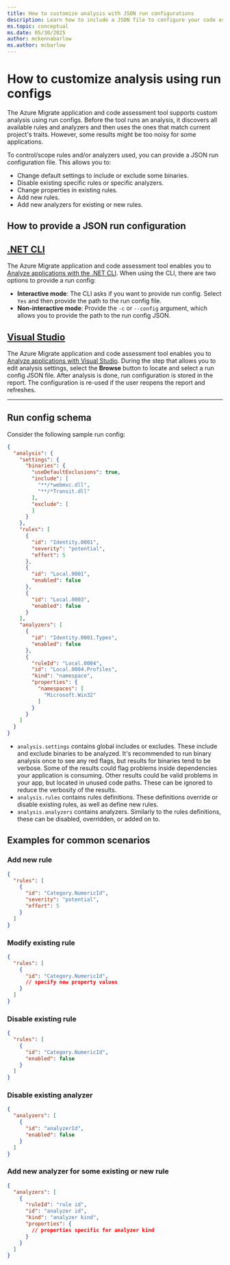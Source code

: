 ```yaml
---
title: How to customize analysis with JSON run configurations
description: Learn how to include a JSON file to configure your code assessment
ms.topic: conceptual
ms.date: 05/30/2025
author: mckennabarlow
ms.author: mcbarlow
---
```

# How to customize analysis using run configs

The Azure Migrate application and code assessment tool supports custom analysis using run configs. Before the tool runs an analysis, it discovers all available rules and analyzers and then uses the ones that match current project's traits. However, some results might be too noisy for some applications.

To control/scope rules and/or analyzers used, you can provide a JSON run configuration file. This allows you to:

- Change default settings to include or exclude some binaries.
- Disable existing specific rules or specific analyzers.
- Change properties in existing rules.
- Add new rules.
- Add new analyzers for existing or new rules.

## How to provide a JSON run configuration

## [.NET CLI](#tab/cli)

The Azure Migrate application and code assessment tool enables you to [Analyze applications with the .NET CLI](dotnet-cli.md). When using the CLI, there are two options to provide a run config:

- **Interactive mode**: The CLI asks if you want to provide run config. Select `Yes` and then provide the path to the run config file.
- **Non-interactive mode**: Provide the `-c` or `--config` argument, which allows you to provide the path to the run config JSON.

## [Visual Studio](#tab/visual-studio)

The Azure Migrate application and code assessment tool enables you to [Analyze applications with Visual Studio](visual-studio.md). During the step that allows you to edit analysis settings, select the **Browse** button to locate and select a run config JSON file. After analysis is done, run configuration is stored in the report. The configuration is re-used if the user reopens the report and refreshes.

---

## Run config schema

Consider the following sample run config:

```json
{
  "analysis": {
    "settings": {
      "binaries": {
        "useDefaultExclusions": true,
        "include": [
          "**/*webmvc.dll",
          "**/*Transit.dll"
        ],
        "exclude": [
        ]
      }
    },
    "rules": [
      {
        "id": "Identity.0001",
        "severity": "potential",
        "effort": 5
      },
      {
        "id": "Local.0001",
        "enabled": false
      },
      {
        "id": "Local.0003",
        "enabled": false
      }
    ],
    "analyzers": [
      {
        "id": "Identity.0001.Types",
        "enabled": false
      },
      {
        "ruleId": "Local.0004",
        "id": "Local.0004.Profiles",
        "kind": "namespace",
        "properties": {
          "namespaces": [
            "Microsoft.Win32"
          ]
        }
      }
    ]
  }
}
```

- `analysis.settings` contains global includes or excludes. These include and exclude binaries to be analyzed. It's recommended to run binary analysis once to see any red flags, but results for binaries tend to be verbose. Some of the results could flag problems inside dependencies your application is consuming. Other results could be valid problems in your app, but located in unused code paths. These can be ignored to reduce the verbosity of the results.
- `analysis.rules` contains rules definitions. These definitions override or disable existing rules, as well as define new rules.
- `analysis.analyzers` contains analyzers. Similarly to the rules definitions, these can be disabled, overridden, or added on to.

## Examples for common scenarios

### Add new rule

```json
{
  "rules": [
    {
      "id": "Category.NumericId",
      "severity": "potential",
      "effort": 5
    }
  ]
}
```

### Modify existing rule

```json
{
  "rules": [
    {
      "id": "Category.NumericId",
      // specify new property values
    }
  ]
}
```

### Disable existing rule

```json
{
  "rules": [
    {
      "id": "Category.NumericId",
      "enabled": false
    }
  ]
}
```

### Disable existing analyzer

```json
{
  "analyzers": [
    {
      "id": "analyzerId",
      "enabled": false
    }
  ]
}
```

### Add new analyzer for some existing or new rule

```json
{
  "analyzers": [
    {
      "ruleId": "rule id",
      "id": "analyzer id",
      "kind": "analyzer kind",
      "properties": {
        // properties specific for analyzer kind
      }
    }
  ]
}
```
